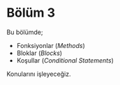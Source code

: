 # Bölüm 3

Bu bölümde;

* Fonksiyonlar (_Methods_)
* Bloklar (_Blocks_)
* Koşullar (_Conditional Statements_)

Konularını işleyeceğiz.
